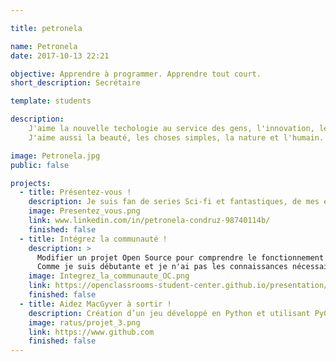 ```yaml
---

title: petronela

name: Petronela
date: 2017-10-13 22:21

objective: Apprendre à programmer. Apprendre tout court.
short_description: Secrétaire 

template: students

description:
    J'aime la nouvelle techologie au service des gens, l'innovation, le progrès, améliorer les choses.
    J'aime aussi la beauté, les choses simples, la nature et l'humain.

image: Petronela.jpg
public: false

projects:
  - title: Présentez-vous !
    description: Je suis fan de series Sci-fi et fantastiques, de mes enfants et des arts martiaux.
    image: Presentez_vous.png
    link: www.linkedin.com/in/petronela-condruz-98740114b/
    finished: false
  - title: Intégrez la communauté !
    description: >
      Modifier un projet Open Source pour comprendre le fonctionnement de Git, de Github et des pull requests.
      Comme je suis débutante et je n'ai pas les connaissances nécessaires pour proposer une amélioration à un vrai projet Open Source, je considère que le fait d'avoir introduit ma présentation dans Openclassrooms revient au même, donc objectif projet 2 atteint.
    image: Integrez_la_communaute_OC.png
    link: https://openclassrooms-student-center.github.io/presentation/students/petronelacondruz.html
    finished: false
  - title: Aidez MacGyver à sortir !
    description: Création d’un jeu développé en Python et utilisant PyGame.
    image: ratus/projet_3.png
    link: https://www.github.com
    finished: false
---
```

